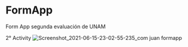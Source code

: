 # FormApp
Form App segunda evaluación de UNAM

2° Activity
![Screenshot_2021-06-15-23-02-55-235_com juan formapp](https://user-images.githubusercontent.com/18150839/122156298-554f2600-ce2e-11eb-9a7d-703b9ec04ea6.jpg)

